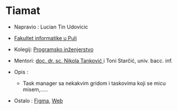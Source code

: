 # Tiamat

- Napravio : Lucian Tin Udovicic
- [Fakultet informatike u Puli ](http://fipu.unipu.hr "Fakultet informatike u Puli ")
- Kolegij: [Programsko inženjerstvo](http://ntankovic.unipu.hr/pi "Programsko inženjerstvo")
- Mentori: [doc. dr. sc. Nikola Tanković ](http://ntankovic.unipu.hr/ "doc. dr. sc. Nikola Tanković ") i Toni Starčić, univ. bacc. inf.

- Opis :
  - Task manager sa nekakvim gridom i taskovima koji se micu misem,.....
  
- Ostalo : [Figma](https://www.figma.com/file/ol9SwO3y4DHBMqQ0130ajK/WebPage?node-id=688%3A736 "Figma"), [Web](http://tin.blue/piApp "Web")
